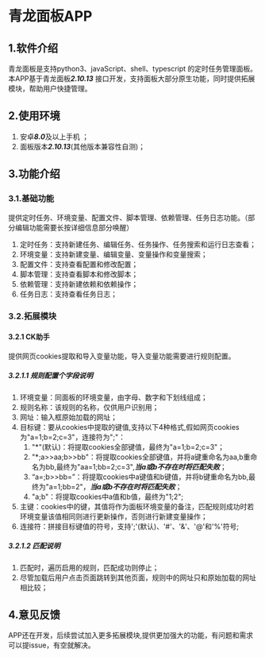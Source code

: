 # 青龙面板APP

## 1.软件介绍

青龙面板是支持python3、javaScript、shell、typescript 的定时任务管理面板。本APP基于青龙面板***2.10.13***
接口开发，支持面板大部分原生功能，同时提供拓展模块，帮助用户快捷管理。

## 2.使用环境

1. 安卓***8.0***及以上手机 ；
2. 面板版本***2.10.13***(其他版本兼容性自测)；

## 3.功能介绍

### 3.1.基础功能

提供定时任务、环境变量、配置文件、脚本管理、依赖管理、任务日志功能。（部分编辑功能需要长按详细信息部分唤醒）

1. 定时任务：支持新建任务、编辑任务、任务操作、任务搜索和运行日志查看；
2. 环境变量：支持新建变量、编辑变量、变量操作和变量搜索；
3. 配置文件：支持查看配置和修改配置；
4. 脚本管理：支持查看脚本和修改脚本；
5. 依赖管理：支持新建依赖和依赖操作；
6. 任务日志：支持查看任务日志；

### 3.2.拓展模块

#### 3.2.1 CK助手

提供网页cookies提取和导入变量功能，导入变量功能需要进行规则配置。

##### 3.2.1.1 规则配置个字段说明

1. 环境变量：同面板的环境变量，由字母、数字和下划线组成；
2. 规则名称：该规则的名称，仅供用户识别用；
3. 网址：输入框原始加载的网址；
4. 目标键：要从cookies中提取的键值,支持以下4种格式,假如网页cookies为"a=1;b=2;c=3"，连接符为";"：
    1. "*"(默认)：将提取cookies全部键值，最终为"a=1;b=2;c=3"；
    2. "*;a>>aa;b>>bb"：将提取cookies全部键值，并将a键重命名为aa,b重命名为bb,最终为"aa=1;bb=2;c=3",***当a或b不存在时将匹配失败***；
    3. “a=;b>>bb=”：将提取cookies中a键值和b键值，并将b键重命名为bb,最终为"a=1;bb=2"，***当a或b不存在时将匹配失败***；
    4. "a;b"：将提取cookies中a值和b值，最终为"1;2";
5. 主键：cookies中的键，其值将作为面板环境变量的备注，匹配规则成功时若环境变量该值相同则进行更新操作，否则进行新建变量操作；
6. 连接符：拼接目标键值的符号，支持';'(默认)、'#'、'&'、'@'和'%'符号;

##### 3.2.1.2 匹配说明

1. 匹配时，遍历启用的规则，匹配成功则停止；
2. 尽管加载后用户点击页面跳转到其他页面，规则中的网址只和原始加载的网址相比较；

## 4.意见反馈

APP还在开发，后续尝试加入更多拓展模块,提供更加强大的功能，有问题和需求可以提issue，有空就解决。

